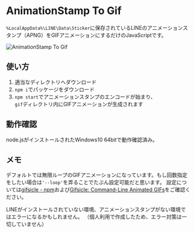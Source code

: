 AnimationStamp To Gif
=====
`%LocalAppData%\LINE\Data\Sticker`に保存されているLINEのアニメーションスタンプ（APNG）をGIFアニメーションにするだけのJavaScriptです。

![AnimationStamp To Gif](https://prfac.com/wp-content/uploads/2019/06/0d40a5e4a645fc6b96e767d64ac0878e.jpg "スクリーンショット")

## 使い方
1. 適当なディレクトリへダウンロード
2. `npm i`でパッケージをダウンロード
3. `npm start`でアニメーションスタンプのエンコードが始まり、  
   `gif`ディレクトリ内にGIFアニメーションが生成されます

## 動作確認
node.jsがインストールされたWindows10 64bitで動作確認済み。

## メモ
デフォルトでは無限ループのGIFアニメーションになっています。もし回数指定をしたい場合は`'--loop'`を弄ることでたぶん設定可能だと思います。
設定については[gifsicle - npm](https://www.npmjs.com/package/gifsicle)および[Gifsicle: Command-Line Animated GIFs](https://www.lcdf.org/gifsicle/)をご確認ください。

LINEがインストールされていない環境、アニメーションスタンプがない環境ではエラーになるかもしれません。
（個人利用で作成したため、エラー対策は一切していません）